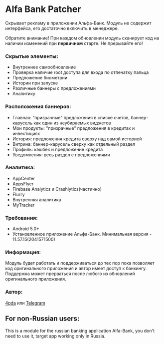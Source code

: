 # Alfa Bank Patcher
Скрывает рекламу в приложении Альфа-Банк. Модуль не содержит интерфейса, его достаточно включить в менеджере.

Обратите внимание! При каждом обновлении модуль сканирует код на наличии изменений при **первичном** старте. Не прерывайте его!

### Скрытые элементы:
- Внутреннее самообновление
- Проверка наличие root доступа для входа по отпечатку пальца
- Предложение биометрии
- Истории при запуске
- Различные баннеры с предложениями
- Аналитику

### Расположения баннеров:
- Главная: "призрачные" предложения в списке счетов, баннер-карусель как один из неубираемых виджетов
- Мои продукты: "призрачные" предложения в кредитах и инвестициях
- История:  предложения кредита сверху над самой историей
- Витрина: баннер-карусель сверху как отдельный раздел
- Профиль: кэшбек и предложение кредита
- Уведомления: весь раздел с предложениями

### Аналитика:
- AppCenter
- AppsFlyer
- Firebase Analytics и Crashlytics(частично)
- Flurry
- Внутренняя аналитика
- MyTracker

### Требования:
- Android 5.0+
- Установленное приложение Альфа-Банк. Минимальная версия - 11.57.15(2041571500)

### Информация:
Модуль будет работать и поддерживаться до тех пор пока позволяет код оригинального приложения и автор имеет доступ к банкингу. Поддержка может прерваться после любого из обновлений оригинального приложения.

### Автор: 
[4pda](https://4pda.to/forum/index.php?showtopic=603033&view=findpost&p=117766501) или [Telegram](https://t.me/Blue_cat1)


## For non-Russian users:
This is a module for the russian banking application Alfa-Bank, you don't need to use it, target app working only in Russia.
